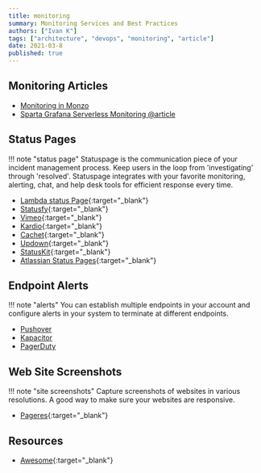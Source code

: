 ```yaml
---
title: monitoring
summary: Monitoring Services and Best Practices
authors: ["Ivan K"]
tags: ["architecture", "devops", "monitoring", "article"]
date: 2021-03-8
published: true
---
```


## Monitoring Articles

- [Monitoring in Monzo](https://monzo.com/blog/2018/07/27/how-we-monitor-monzo)
- [Sparta Grafana Serverless Monitoring @article](https://medium.com/@mweagle/spartagrafana-serverless-monitoring-f86ca6da79ed)

## Status Pages

!!! note "status page"
    Statuspage is the communication piece of your incident management process. Keep users in the loop from 'investigating' through 'resolved'. Statuspage integrates with your favorite monitoring, alerting, chat, and help desk tools for efficient response every time.

- [Lambda status Page](https://github.com/ks888/LambStatus){:target="_blank"}
- [Statusfy](https://github.com/ik-monitoring/statusfy){:target="_blank"}
- [Vimeo](https://www.vimeostatus.com/){:target="_blank"}
- [Kardio](https://opensource.t-mobile.com/blog/posts/introducing-kardio/){:target="_blank"}
- [Cachet](https://github.com/CachetHQ/Cachet){:target="_blank"}
- [Updown](https://updown.io/credits){:target="_blank"}
- [StatusKit](https://statuskit.com/){:target="_blank"}
- [Atlassian Status Pages](https://www.statuspage.io/){:target="_blank"}

## Endpoint Alerts

!!! note "alerts"
    You can establish multiple endpoints in your account and configure alerts in your system to terminate at different endpoints.

- [Pushover](https://pushover.net/apps)
- [Kapacitor](https://github.com/influxdata/kapacitor)
- [PagerDuty](https://www.pagerduty.com/)

## Web Site Screenshots

!!! note "site screenshots"
    Capture screenshots of websites in various resolutions. A good way to make sure your websites are responsive.

- [Pageres](https://github.com/sindresorhus/pageres/blob/master/readme.md){:target="_blank"}


## Resources

- [Awesome](awesome.md){:target="_blank"}
